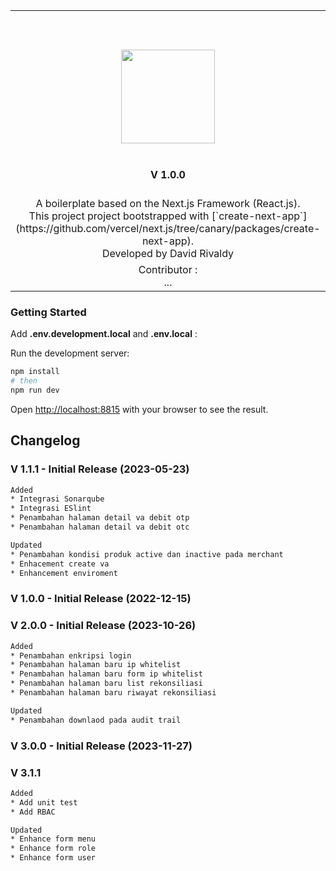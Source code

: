 <table align="center">
    <tr>
        <td align="center" width="9999">
            <br />
            <br />
            <br />
            <a href="https://www.davidrivaldy.id" target="_blank">
                <img src="https://davidrivaldy.fcbayernfan.id/images/DRONT.png" height="150px">
            </a>
            <br />
            <br />
            <br />
            <b>V 1.0.0</b>
            <br />
            <br />
        </td>
    </tr>
    <tr>
        <td align="center" width="9999">
            A boilerplate based on the Next.js Framework (React.js).
            <br />
            This project project bootstrapped with [`create-next-app`](https://github.com/vercel/next.js/tree/canary/packages/create-next-app).
            <br />
            Developed by David Rivaldy
        </td>
    </tr>
    <tr>
        <td align="center" width="9999">
            Contributor :
            <br />
            ...
        </td>
    </tr>
</table>

### Getting Started

Add **.env.development.local** and **.env.local** :

Run the development server:

```bash
npm install
# then
npm run dev
```

Open [http://localhost:8815](http://localhost:8815) with your browser to see the result.

## Changelog

### V 1.1.1 - Initial Release (2023-05-23)

```bash
Added
* Integrasi Sonarqube
* Integrasi ESlint
* Penambahan halaman detail va debit otp
* Penambahan halaman detail va debit otc

Updated
* Penambahan kondisi produk active dan inactive pada merchant
* Enhacement create va
* Enhancement enviroment
```

### V 1.0.0 - Initial Release (2022-12-15)

### V 2.0.0 - Initial Release (2023-10-26)

```bash
Added
* Penambahan enkripsi login
* Penambahan halaman baru ip whitelist
* Penambahan halaman baru form ip whitelist
* Penambahan halaman baru list rekonsiliasi
* Penambahan halaman baru riwayat rekonsiliasi

Updated
* Penambahan downlaod pada audit trail
```

### V 3.0.0 - Initial Release (2023-11-27)

### V 3.1.1

```bash
Added
* Add unit test
* Add RBAC

Updated
* Enhance form menu
* Enhance form role
* Enhance form user
```
